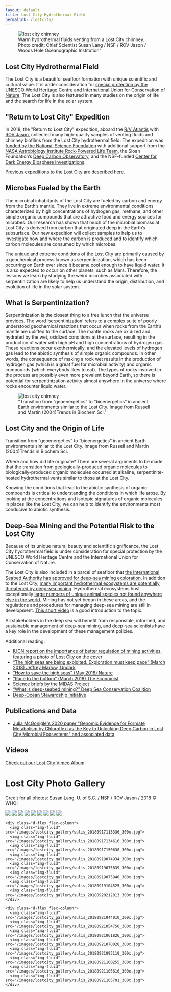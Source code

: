 ```yaml
---
layout: default
title: Lost City Hydrothermal Field
permalink: /lostcity/
---
```


<div class="float-right">
<figure class="figure">
  <img src="/images/sulis_20180916180909_smaller2_sq.png" class="figure-img img-fluid rounded" alt="lost city chimney">
  <figcaption class="figure-caption">Warm hydrothermal fluids venting from a Lost City chimney. Photo credit: Chief Scientist Susan Lang / NSF / ROV Jason / Woods Hole Oceanographic Institution" </figcaption>
</figure>
</div>

## Lost City Hydrothermal Field
The Lost City is a beautiful seafloor formation with unique scientific and cultural value. It is under consideration for [special protection by the UNESCO World Heritage Centre and International Union for Conservation of Nature](https://whc.unesco.org/en/highseas). The Lost City is also featured in many studies on the origin of life and the search for life in the solar system.

## "Return to Lost City" Expedition
In 2018, the "Return to Lost City" expedition, aboard the [R/V Atlantis](http://www.whoi.edu/main/ships/atlantis) with [ROV Jason](http://www.whoi.edu/ndsfVehicles/Jason/), collected many high-quality samples of venting fluids and chimney biofilms from the Lost City hydrothermal field. 
The expedition was [funded by the National Science Foundation](https://www.nsf.gov/awardsearch/showAward?AWD_ID=1536702) with additional support from the [NASA Astrobiology Institute Rock-Powered Life Team](https://www.colorado.edu/lab/rockpoweredlife/), the Sloan Foundation’s [Deep Carbon Observatory](https://sloan.org/programs/research/deep-carbon-observatory), and the NSF-funded [Center for Dark Energy Biosphere Investigations](https://www.darkenergybiosphere.org/).

[Previous expeditions to the Lost City are described here.](http://www.lostcity.washington.edu/)

## Microbes Fueled by the Earth
The microbial inhabitants of the Lost City are fueled by carbon and energy from the Earth’s mantle. They live in extreme environmental conditions characterized by high concentrations of hydrogen gas, methane, and other simple organic compounds that are attractive food and energy sources for microbes. Our research has shown that much of the microbial biomass at Lost City is derived from carbon that originated deep in the Earth’s subsurface. Our new expedition will collect samples to help us to investigate how and where the carbon is produced and to identify which carbon molecules are consumed by which microbes.

The unique and extreme conditions of the Lost City are primarily caused by a geochemical process known as serpentinization, which has been occurring on Earth ever since it became cool enough to have liquid water. It is also expected to occur on other planets, such as Mars. Therefore, the lessons we learn by studying the weird microbes associated with serpentinization are likely to help us understand the origin, distribution, and evolution of life in the solar system.


## What is Serpentinization?
Serpentinization is the closest thing to a free lunch that the universe provides. The word ‘serpentinization’ refers to a complex suite of poorly understood geochemical reactions that occur when rocks from the Earth’s mantle are uplifted to the surface. The mantle rocks are oxidized and hydrated by the wet, oxidized conditions at the surface, resulting in the production of water with high pH and high concentrations of hydrogen gas. These reactions occur exothermically, and the elevated levels of hydrogen gas lead to the abiotic synthesis of simple organic compounds. In other words, the consequence of making a rock wet results in the production of hydrogen gas (which is a great fuel for microbial activity) and organic compounds (which everybody likes to eat). The types of rocks involved in the process are possibly even more prevalent beyond Earth, so there is potential for serpentinization activity almost anywhere in the universe where rocks encounter liquid water.
<div class="float-right">
<figure class="figure">
  <img src="/images/Russell_cartoon.png" class="figure-img img-fluid rounded" alt="lost city chimney">
  <figcaption class="figure-caption">"Transition from “geoenergetics” to “bioenergetics” in ancient Earth environments similar to the Lost City. Image from Russell and Martin (2004)Trends in Biochem Sci." </figcaption>
</figure>
</div>


## Lost City and the Origin of Life
Transition from “geoenergetics” to “bioenergetics” in ancient Earth environments similar to the Lost City. Image from Russell and Martin (2004)Trends in Biochem Sci.

Where and how did life originate? There are several arguments to be made that the transition from geologically-produced organic molecules to biologically-produced organic molecules occurred at alkaline, serpentinite-hosted hydrothermal vents similar to those at the Lost City.

Knowing the conditions that lead to the abiotic synthesis of organic compounds is critical to understanding the conditions in which life arose. By looking at the concentrations and isotopic signatures of organic molecules in places like the Lost City, we can help to identify the environments most conducive to abiotic synthesis.


## Deep-Sea Mining and the Potential Risk to the Lost City
Because of its unique natural beauty and scientific significance, the Lost City hydrothermal field is under consideration for special protection by the UNESCO World Heritage Centre and the International Union for Conservation of Nature.

The Lost City is also included in a parcel of seafloor that [the International Seabed Authority has approved for deep-sea mining exploration](https://www.newsdeeply.com/oceans/articles/2017/09/06/seabed-mining-the-24-people-who-could-decide-the-fate-of-the-deep-ocean). In addition to the Lost City, [many important hydrothermal ecosystems are potentially threatened by deep-sea mining](http://www.southernfriedscience.com/one-fifth-of-all-known-hydrothermal-vents-are-threatened-by-deep-sea-mining/). Hydrothermal ecosystems host exceptionally [large numbers of unique animal species not found anywhere else in the world.](https://www.newsdeeply.com/oceans/articles/2017/08/02/the-discovery-that-could-throw-a-monkey-wrench-in-deep-sea-mining) Mining has not yet begun in these areas, and the regulations and procedures for managing deep-sea mining are still in development. [This short video](https://www.youtube.com/watch?v=ZYg5oEKk7SA) is a good introduction to the topic.

All stakeholders in the deep sea will benefit from responsible, informed, and sustainable management of deep-sea mining, and deep-sea scientists have a key role in the development of these management policies.

Additional reading:
* [IUCN report on the importance of better regulation of mining activities, featuring a photo of Lost City on the cover](https://www.iucn.org/news/secretariat/201807/draft-mining-regulations-insufficient-protect-deep-sea-%E2%80%93-iucn-report)
* [“The high seas are being exploited. Exploration must keep pace” (March 2018) Jeffrey Marlow, Undark](https://undark.org/article/high-seas-conservation-exploration/)
* [“How to save the high seas” (May 2018) Nature](https://www.nature.com/articles/d41586-018-05079-z)
* [“Race to the bottom” (March 2018) The Economist](http://media.economist.com/news/technology-quarterly/21738059-mining-ocean-floor-about-go-mainstream-race-bottom)
* [Science briefs by the MIDAS Project](https://www.eu-midas.net/policy-and-governance/science-briefs)
* [“What is deep-seabed mining?” Deep Sea Conservation Coalition](http://www.savethehighseas.org/deep-sea-mining/)
* [Deep-Ocean Stewardship Initiative](http://dosi-project.org/)

## Publications and Data
* [Julia McGonigle's 2020 paper "Genomic Evidence for Formate Metabolism by Chloroflexi as the Key to Unlocking Deep Carbon in Lost City Microbial Ecosystems" and associated data](alldata/McGonigle-2019-LCY/)

## Videos
[Check out our Lost City Vimeo Album](https://vimeo.com/album/5459980)

<!-- Gallery from https://www.tutorialstonight.com/bootstrap-image-gallery.php-->
<div class="container-fluid">
  <h1 class="text-center">Lost City Photo Gallery</h1>
  <p class="text-center">Credit for all photos: Susan Lang, U. of S.C. / NSF / ROV Jason / 2018 © WHOI</p>

  <div class="d-flex flex-wrap justify-content-center">
    <div class="d-flex flex-column">
      <img class="img-fluid" src="/images/lostcity_gallery/sulis_20180917060132_300x.jpg">
      <img class="img-fluid" src="/images/lostcity_gallery/sulis_20180917082145_300x.jpg">
      <img class="img-fluid" src="/images/lostcity_gallery/sulis_20180917093149_300x.jpg">
      <img class="img-fluid" src="/images/lostcity_gallery/sulis_20180917084823_300x.jpg">
      <img class="img-fluid" src="/images/lostcity_gallery/sulis_20180917100838_300x.jpg">      
      <img class="img-fluid" src="/images/lostcity_gallery/sulis_20180917101045_300x.jpg">      
      <img class="img-fluid" src="/images/lostcity_gallery/sulis_20180917102247_300x.jpg">      
      <img class="img-fluid" src="/images/lostcity_gallery/sulis_20180917102725_300x.jpg">      
      <img class="img-fluid" src="/images/lostcity_gallery/sulis_20180917105130_300x.jpg">      
    </div>  
    
    <div class="d-flex flex-column">
      <img class="img-fluid" src="/images/lostcity_gallery/sulis_20180917113336_300x.jpg">
      <img class="img-fluid" src="/images/lostcity_gallery/sulis_20180917134616_300x.jpg">    
      <img class="img-fluid" src="/images/lostcity_gallery/sulis_20180917150638_300x.jpg">
      <img class="img-fluid" src="/images/lostcity_gallery/sulis_20180919074934_300x.jpg">
      <img class="img-fluid" src="/images/lostcity_gallery/sulis_20180919075839_300x.jpg">
      <img class="img-fluid" src="/images/lostcity_gallery/sulis_20180919075940_300x.jpg">
      <img class="img-fluid" src="/images/lostcity_gallery/sulis_20180919104525_300x.jpg">
      <img class="img-fluid" src="/images/lostcity_gallery/sulis_20180920212813_300x.jpg">
    </div>  
    
    <div class="d-flex flex-column">
      <img class="img-fluid" src="/images/lostcity_gallery/sulis_20180921044010_300x.jpg">
      <img class="img-fluid" src="/images/lostcity_gallery/sulis_20180921054750_300x.jpg">
      <img class="img-fluid" src="/images/lostcity_gallery/sulis_20180921061826_300x.jpg">
      <img class="img-fluid" src="/images/lostcity_gallery/sulis_20180921070028_300x.jpg">
      <img class="img-fluid" src="/images/lostcity_gallery/sulis_20180921095119_300x.jpg">
      <img class="img-fluid" src="/images/lostcity_gallery/sulis_20180921100255_300x.jpg">
      <img class="img-fluid" src="/images/lostcity_gallery/sulis_20180921105616_300x.jpg">
      <img class="img-fluid" src="/images/lostcity_gallery/sulis_20180921105701_300x.jpg">      
    </div>  
     
  </div>
</div>
